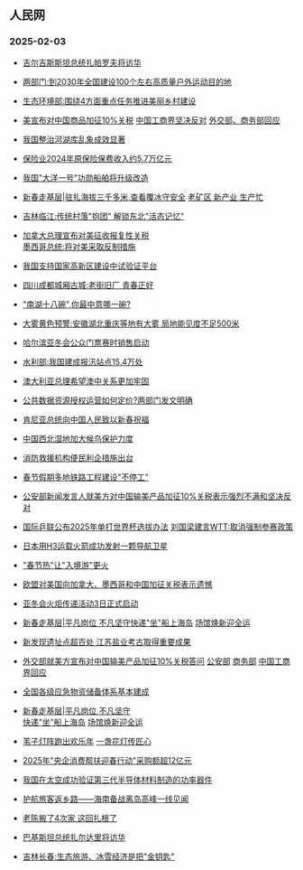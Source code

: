 ## 人民网 
### 2025-02-03

+ [吉尔吉斯斯坦总统扎帕罗夫将访华](http://world.people.com.cn/n1/2025/0202/c1002-40411723.html)

+ [两部门:到2030年全国建设100个左右高质量户外运动目的地](http://politics.people.com.cn/n1/2025/0202/c1001-40411725.html)

+ [生态环境部:围绕4方面重点任务推进美丽乡村建设](http://politics.people.com.cn/n1/2025/0202/c1001-40411759.html)

+ [美宣布对中国商品加征10%关税</a> <a href="http://world.people.com.cn/n1/2025/0202/c1002-40411772.html" target="_blank">中国工商界坚决反对</a> <a href="http://world.people.com.cn/n1/2025/0202/c1002-40411726.html" target="_blank">外交部、</a><a href="http://world.people.com.cn/n1/2025/0202/c1002-40411724.html" target="_blank">商务部回应](http://world.people.com.cn/n1/2025/0202/c1002-40411580.html)

+ [我国整治河湖库乱象成效显著](http://env.people.com.cn/n1/2025/0202/c1010-40411768.html)

+ [保险业2024年原保险保费收入约5.7万亿元](http://finance.people.com.cn/n1/2025/0202/c1004-40411733.html)

+ [我国"大洋一号"功勋船舶将升级改造](http://finance.people.com.cn/n1/2025/0202/c1004-40411760.html)

+ [新春走基层|</a><a href="http://finance.people.com.cn/n1/2025/0202/c1004-40411537.html" target="_blank">驻扎海拔三千多米,查看覆冰守安全</a> <a href="http://finance.people.com.cn/n1/2025/0202/c1004-40411539.html" target="_blank">老矿区 新产业 生产忙](http://finance.people.com.cn/GB/8215/459972/459973/index.html)

+ [吉林临江:传统村落"抱团" 解锁东北"活态记忆"](http://ent.people.com.cn/n1/2025/0202/c1012-40411560.html)

+ [加拿大总理宣布对美征收报复性关税</a><br><a href="http://world.people.com.cn/n1/2025/0202/c1002-40411737.html" target="_blank">墨西哥总统:将对美采取反制措施](http://world.people.com.cn/n1/2025/0202/c1002-40411757.html)

+ [我国支持国家高新区建设中试验证平台](http://finance.people.com.cn/n1/2025/0202/c1004-40411535.html)

+ [四川成都城厢古城:老街旧厂 青春正好](http://ent.people.com.cn/n1/2025/0202/c1012-40411558.html)

+ ["南湖十八碗",你最中意哪一碗?](http://ent.people.com.cn/n1/2025/0202/c1012-40411562.html)

+ [大雾黄色预警:安徽湖北重庆等地有大雾 局地能见度不足500米](http://society.people.com.cn/n1/2025/0202/c1008-40411707.html)

+ [哈尔滨亚冬会公众门票赛时销售启动](http://ent.people.com.cn/n1/2025/0202/c1012-40411540.html)

+ [水利部:我国建成报汛站点15.4万处](http://finance.people.com.cn/n1/2025/0202/c1004-40411536.html)

+ [澳大利亚总理希望澳中关系更加牢固](http://world.people.com.cn/n1/2025/0202/c1002-40411546.html)

+ [公共数据资源授权运营如何定价?两部门发文明确](http://finance.people.com.cn/n1/2025/0202/c1004-40411524.html)

+ [肯尼亚总统向中国人民致以新春祝福](http://world.people.com.cn/n1/2025/0202/c1002-40411544.html)

+ [中国西北湿地加大候鸟保护力度](http://society.people.com.cn/n1/2025/0202/c1008-40411526.html)

+ [消防救援机构便民利企措施出台](http://society.people.com.cn/n1/2025/0202/c1008-40411527.html)

+ [春节假期多地铁路工程建设"不停工"](http://society.people.com.cn/n1/2025/0202/c1008-40411521.html)

+ [公安部新闻发言人就美方对中国输美产品加征10%关税表示强烈不满和坚决反对](http://society.people.com.cn/n1/2025/0203/c1008-40411787.html)

+ [国际乒联公布2025年单打世界杯选拔办法</a> <a href="http://ent.people.com.cn/n1/2025/0203/c1012-40411790.html" target="_blank">刘国梁建言WTT:取消强制参赛政策](http://ent.people.com.cn/n1/2025/0203/c1012-40411789.html)

+ [日本用H3运载火箭成功发射一颗导航卫星](http://world.people.com.cn/n1/2025/0202/c1002-40411783.html)

+ ["春节热"让"入境游"更火](http://world.people.com.cn/n1/2025/0203/c1002-40411805.html)

+ [欧盟对美国向加拿大、墨西哥和中国加征关税表示遗憾](http://world.people.com.cn/n1/2025/0203/c1002-40411792.html)

+ [亚冬会火炬传递活动3日正式启动](http://ent.people.com.cn/n1/2025/0203/c1012-40411803.html)

+ [新春走基层|平凡岗位 不凡坚守</a><a href="http://society.people.com.cn/n1/2025/0203/c1008-40411814.html" target="_blank">快递"坐"船上海岛</a> <a href="http://society.people.com.cn/n1/2025/0203/c1008-40411815.html" target="_blank">场馆焕新迎全运](http://society.people.com.cn/n1/2025/0203/c1008-40411813.html)

+ [新发现遗址点超百处 江苏盐业考古取得重要成果](http://ent.people.com.cn/n1/2025/0203/c1012-40411821.html)

+ [外交部就美方宣布对中国输美产品加征10%关税答问</a> <a href="http://world.people.com.cn/n1/2025/0203/c1002-40411810.html" target="_blank">公安部</a> <a href="http://world.people.com.cn/n1/2025/0203/c1002-40411809.html" target="_blank">商务部</a> <a href="http://world.people.com.cn/n1/2025/0203/c1002-40411811.html" target="_blank">中国工商界回应](http://world.people.com.cn/n1/2025/0203/c1002-40411808.html)

+ [全国各级应急物资储备体系基本建成](http://env.people.com.cn/n1/2025/0203/c1010-40411824.html%22%20target%3D%22_blank%22%20rel%3D%22noopener%22%3E2024%E5%B9%B4%22%E4%B8%89%E5%8C%97%22%E5%B7%A5%E7%A8%8B%E6%94%BB%E5%9D%9A%E6%88%98%E5%AE%8C%E6%88%90%E5%90%84%E9%A1%B9%E5%BB%BA%E8%AE%BE%E4%BB%BB%E5%8A%A1%E8%B6%855700%E4%B8%87%E4%BA%A9%3C/a%3E%3C/li%3E%20%5B2025%E5%B9%B402%E6%9C%8803%E6%97%A507:17%5D%3Cli%3E%3Ca%20href%3D%22http://society.people.com.cn/n1/2025/0203/c1008-40411828.html)

+ [新春走基层|</a><a href="http://society.people.com.cn/n1/2025/0203/c1008-40411813.html" target="_blank">平凡岗位 不凡坚守</a><br><a href="http://society.people.com.cn/n1/2025/0203/c1008-40411814.html" target="_blank">快递"坐"船上海岛</a> <a href="http://society.people.com.cn/n1/2025/0203/c1008-40411815.html" target="_blank">场馆焕新迎全运](http://finance.people.com.cn/GB/8215/459972/459973/index.html)

+ [苇子灯阵跑出欢乐年</a> <a href="http://ent.people.com.cn/n1/2025/0203/c1012-40411818.html" target="_blank">一盏花灯传匠心](http://ent.people.com.cn/GB/458447/458829/index.html%22target%3D%22_blank%22%3E%E6%96%87%E5%8C%96%E4%B8%AD%E5%9B%BD%E8%A1%8C%7C%3C/a%3E%3Ca%20href%3D%22http://ent.people.com.cn/n1/2025/0203/c1012-40411817.html)

+ [2025年"央企消费帮扶迎春行动"采购额超12亿元](http://finance.people.com.cn/n1/2025/0203/c1004-40411830.html)

+ [我国在太空成功验证第三代半导体材料制造的功率器件](http://finance.people.com.cn/n1/2025/0203/c1004-40411827.html)

+ [护航旅客返乡路——海南备战离岛高峰一线见闻](http://society.people.com.cn/n1/2025/0203/c1008-40411829.html)

+ [老陈搬了4次家 这回扎根了](http://society.people.com.cn/n1/2025/0203/c1008-40411801.html)

+ [巴基斯坦总统扎尔达里将访华](http://world.people.com.cn/n1/2025/0203/c1002-40411965.html)

+ [吉林长春:生态旅游、冰雪经济是把"金钥匙"](http://finance.people.com.cn/n1/2025/0203/c1004-40411822.html)

